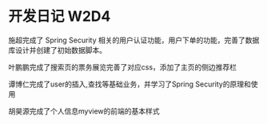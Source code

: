 # 开发日记 W2D4

施超完成了 Spring Security 相关的用户认证功能，用户下单的功能，完善了数据库设计并创建了初始数据脚本。

叶鹏鹏完成了搜索页的票务展览完善了对应css，添加了主页的侧边推荐栏

谭博仁完成了user的插入,查找等基础业务，并学习了Spring Security的原理和使用

胡昊源完成了个人信息myview的前端的基本样式
